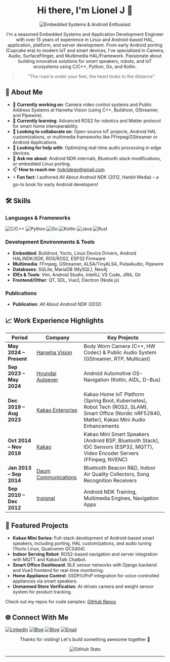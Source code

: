 <div align="center">

# Hi there, I'm Lionel J 👋

![Embedded Systems & Android Enthusiast](https://img.shields.io/badge/Embedded%20Systems%20%26%20Android-Enthusiast-brightgreen?style=for-the-badge&logo=android&logoColor=white)

I'm a seasoned Embedded Systems and Application Development Engineer with over 15 years of experience in Linux and Android-based HAL, application, platform, and server development. From early Android porting (Cupcake era) to modern IoT and smart devices, I've specialized in Camera, Audio, SurfaceFlinger, and Multimedia HAL/Framework. Passionate about building innovative solutions for smart speakers, robots, and IoT ecosystems using C/C++, Python, Go, and Kotlin.

> "The road is under your feet, the heart looks to the distance"

</div>

## 🚀 About Me

- 🔭 **Currently working on**: Camera video control systems and Public Address Systems at Hanwha Vision (using C++, Buildroot, GStreamer, and Pipewire).
- 🌱 **Currently learning**: Advanced ROS2 for robotics and Matter protocol for smart home interoperability.
- 👯 **Looking to collaborate on**: Open-source IoT projects, Android HAL customizations, or multimedia frameworks like FFmpeg/GStreamer or Android Applications.
- 🤔 **Looking for help with**: Optimizing real-time audio processing in edge devices.
- 💬 **Ask me about**: Android NDK internals, Bluetooth stack modifications, or embedded Linux porting.
- 📫 **How to reach me**: [hybridego@gmail.com](mailto:hybridego@gmail.com)
- ⚡ **Fun fact**: I authored *All About Android NDK* (2012, Hanbit Media) – a go-to book for early Android developers!

## 🛠️ Skills

### Languages & Frameworks
![C/C++](https://img.shields.io/badge/C/C++-blue?style=flat&logo=cplusplus&logoColor=white)
![Python](https://img.shields.io/badge/Python-3776AB?style=flat&logo=python&logoColor=white)
![Go](https://img.shields.io/badge/Go-00ADD8?style=flat&logo=go&logoColor=white)
![Kotlin](https://img.shields.io/badge/Kotlin-0095D5?style=flat&logo=kotlin&logoColor=white)
![Java](https://img.shields.io/badge/Java-ED8B00?style=flat&logo=java&logoColor=white)
![Rust](https://img.shields.io/badge/Rust-000000?style=flat&logo=rust&logoColor=white)

### Development Environments & Tools
- **Embedded**: Buildroot, Yocto, Linux Device Drivers, Android HAL/NDK/SDK, ROS/ROS2, ESP32 Firmware
- **Multimedia**: FFmpeg, GStreamer, ALSA/TinyALSA, PulseAudio, Pipewire
- **Databases**: SQLite, MariaDB (MySQL), Neo4j
- **IDEs & Tools**: Vim, Android Studio, IntelliJ, VS Code, JIRA, Git
- **Frontend/Other**: QT, SDL, Vue3, Electron (Node.js)

### Publications
- **Publication**: *All About Android NDK* (2012)

## 📈 Work Experience Highlights

| Period | Company | Key Projects |
|--------|---------|--------------|
| **May 2024 – Present** | [Hanwha Vision](https://www.hanwhavision.com/) | Body Worn Camera (C++, HW Codec) & Public Audio System (GStreamer, RTP, Multicast) |
| **Sep 2023 – May 2024** | [Hyundai Autoever](https://www.hyundai-autoever.com/) | Android Automotive OS-Navigation (Kotlin, AIDL, D-Bus) |
| **Dec 2019 – Aug 2023** | [Kakao Enterprise](https://www.kakaoenterprise.com/) | Kakao Home IoT Platform (Spring Boot, Kubernetes), Robot Tech (ROS2, SLAM), Smart Office (Nordic nRF52840, Matter), Kakao Mini Audio Enhancements |
| **Oct 2014 – Nov 2019** | [Kakao](https://www.kakaocorp.com/) | Kakao Mini Smart Speakers (Android BSP, Bluetooth Stack), IDC Sensors (ESP32, MQTT), Video Encoder Servers (FFmpeg, NVENC) |
| **Jan 2013 – Sep 2014** | [Daum Communications](https://www.kakaocorp.com/) | Bluetooth Beacon R&D, Indoor Air Quality Collectors, Song Recognition Receivers |
| **Sep 2010 – Dec 2012** | [Insignal](https://www.insignal.co.kr/) | Android NDK Training, Multimedia Engines, Navigation Apps |

## 🎯 Featured Projects

- **Kakao Mini Series**: Full-stack development of Android-based smart speakers, including porting, HAL customizations, and audio tuning (Yocto Linux, Qualcomm QCS404).
- **Indoor Serving Robot**: ROS2-based navigation and server integration with MQTT and KakaoTalk Chatbot.
- **Smart Office Dashboard**: BLE sensor networks with Django backend and Vue3 frontend for real-time monitoring.
- **Home Appliance Control**: SSDP/UPnP integration for voice-controlled appliances via smart speakers.
- **Unmanned Store Verification**: AI-driven camera and weight sensor system for product tracking.

Check out my repos for code samples: [GitHub Repos](https://github.com/hybridego?tab=repositories)

## 🌐 Connect With Me
[![LinkedIn](https://img.shields.io/badge/LinkedIn-0077B5?style=for-the-badge&logo=linkedin&logoColor=white)](https://www.linkedin.com/in/hochul-jeon-/) <!-- Add your LinkedIn if available -->
[![Blog](https://img.shields.io/badge/Blog-FF5722?style=for-the-badge&logo=wordpress&logoColor=white)](https://hybridego.github.io/) <!-- Your blog -->
[![Blog](https://img.shields.io/badge/Blog-FF5722?style=for-the-badge&logo=wordpress&logoColor=white)](https://hybridego.net/) <!-- Your blog -->
[![Email](https://img.shields.io/badge/Email-D14836?style=for-the-badge&logo=gmail&logoColor=white)](mailto:hybridego@gmail.com)

<div align="center">
  
Thanks for visiting! Let's build something awesome together 🚀

![GitHub Stats](https://github-readme-stats.vercel.app/api?username=hybridego&show_icons=true&theme=radical) <!-- Optional: Add if you have stats setup -->

</div>

---
